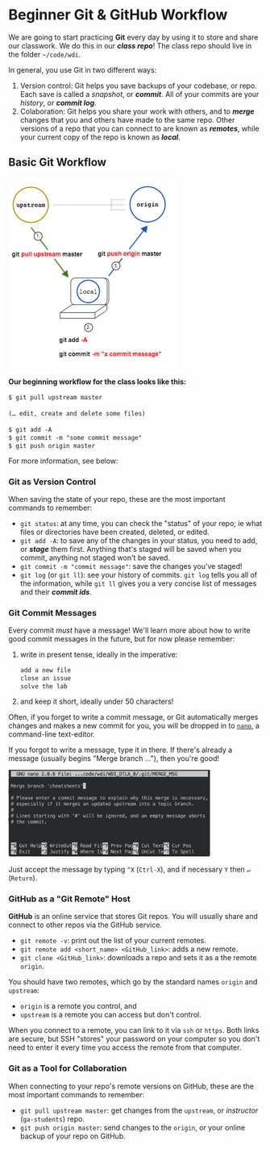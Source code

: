 # Beginner Git & GitHub Workflow

We are going to start practicing **Git** every day by using it to store 
and share our classwork. We do this in our ***class repo***! The class
repo should live in the folder `~/code/wdi`.

In general, you use Git in two different ways:

1.  Version control: Git helps you save backups of your codebase, or repo.
    Each save is called a *snapshot*, or ***commit***. All of your commits
    are your *history*, or ***commit log***.
2.  Colaboration: Git helps you share your work with others, and to
    ***merge*** changes that you and others have made to the same repo.
    Other versions of a repo that you can connect to are known as 
    ***remotes***, while your current copy of the repo is known as 
    ***local***.

## Basic Git Workflow

![workflow diagram](../../../../resources/cheatsheets/assets/repo-structure-basic.png)

**Our beginning workflow for the class looks like this:**

```
$ git pull upstream master

(… edit, create and delete some files)

$ git add -A
$ git commit -m "some commit message"
$ git push origin master
```

For more information, see below:

### Git as Version Control

When saving the state of your repo, these are the most important commands
to remember:

- `git status`: at any time, you can check the "status" of your repo; ie
   what files or directories have been created, deleted, or edited.
- `git add -A`: to save any of the changes in your status, you need to
   add, or ***stage*** them first. Anything that's staged will be saved
   when you commit, anything not staged won't be saved.
- `git commit -m "commit message"`: save the changes you've staged!
- `git log` (or `git ll`): see your history of commits. `git log` tells
   you all of the information, while `git ll` gives you a very concise
   list of messages and their ***commit ids***.

### Git Commit Messages

Every commit *must* have a message! We'll learn more about how to write
good commit messages in the future, but for now please remember:

1.  write in present tense, ideally in the imperative:
    ```
    add a new file
    close an issue
    solve the lab
    ```

2.  and keep it short, ideally under 50 characters!

Often, if you forget to write a commit message, or Git automatically
merges changes and makes a new commit for you, you will be dropped in
to [`nano`][nano], a command-line text-editor.

If you forgot to write a message, type it in there. If there's already
a message (usually begins "Merge branch ..."), then you're good!

<img src="../../../../resources/cheatsheets/assets/git-workflow-nano.png" alt="nano merge prompt" width="400px">

Just accept the message by typing `^X` (`Ctrl-X`), and if necessary `Y`
then `↵` (`Return`).

### GitHub as a "Git Remote" Host

**GitHub** is an online service that stores Git repos. You will usually
share and connect to other repos via the GitHub service.

- `git remote -v`: print out the list of your current remotes.
- `git remote add <short_name> <GitHub_link>`: adds a new remote.
- `git clone <GitHub_link>`: downloads a repo and sets it as a the remote
  `origin`.

You should have two remotes, which go by the standard names `origin` and
`upstream`: 
  - `origin` is a remote you control, and
  - `upstream` is a remote you can access but don't control.

When you connect to a remote, you can link to it via `ssh` or `https`.
Both links are secure, but SSH "stores" your password on your computer
so you don't need to enter it every time you access the remote from that
computer.

### Git as a Tool for Collaboration

When connecting to your repo's remote versions on GitHub, these are the 
most important commands to remember:

- `git pull upstream master`: get changes from the `upstream`, or
  *instructor* (`ga-students`) repo.
- `git push origin master`: send changes to the `origin`, or your online
  backup of your repo on GitHub.

<!-- LINKS -->

[nano]: https://en.wikipedia.org/wiki/GNU_nano
